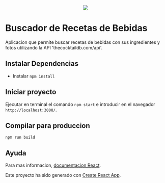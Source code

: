 <p align="center">
  <a href="https://www.buymeacoffee.com/cmurestudillos"><img src="https://img.buymeacoffee.com/button-api/?text=Buy me a coffee&emoji=&slug=cmurestudillos&button_colour=FFDD00&font_colour=000000&font_family=Cookie&outline_colour=000000&coffee_colour=ffffff"></a>
</p>

# Buscador de Recetas de Bebidas

Aplicacion que permite buscar recetas de bebidas con sus ingredientes y fotos utilizando la API 'thecocktaildb.com/api'.

## Instalar Dependencias
- Instalar `npm install`

## Iniciar proyecto
Ejecutar en terminal el comando `npm start` e introducir en el navegador `http://localhost:3000/`.

## Compilar para produccion
`npm run build`

## Ayuda
Para mas informacion, [documentacion React](https://reactjs.org/).

Este proyecto ha sido generado con [Create React App](https://github.com/facebook/create-react-app).